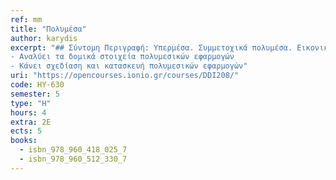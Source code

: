 ```yaml
---
ref: mm
title: "Πολυμέσα"
author: karydis
excerpt: "## Σύντομη Περιγραφή: Υπερμέσα. Συμμετοχικά πολυμέσα. Εικονική πραγματικότητα. Αφήγηση. Διάδραση. Μορφές αναπαράστασης πληροφορίας σε συστήματα πολυμέσων. Η αρχιτεκτονική συστημάτων υπερμέσων. Ψυχαγωγικές και Εκπαιδευτικές Εφαρμογές. Γεωγραφικά Συστήματα Πληροφόρησης. Προγραμματισμός και ανάπτυξη πολυμεσικών εφαρμογών. ## Αντικειμενικοί Στόχοι - Επιδιωκόμενα Μαθησιακά Αποτελέσματα: Με την επιτυχή ολοκλήρωση του μαθήματος ο φοιτητής / τρια θα είναι σε θέση να:
- Αναλύει τα δομικά στοιχεία πολυμεσικών εφαρμογών
- Κάνει σχεδίαση και κατασκευή πολυμεσικών εφαρμογών"
uri: "https://opencourses.ionio.gr/courses/DDI208/"
code: HY-630
semester: 5
type: "H"
hours: 4
extra: 2Ε
ects: 5
books:
  - isbn_978_960_418_025_7
  - isbn_978_960_512_330_7
---
```


